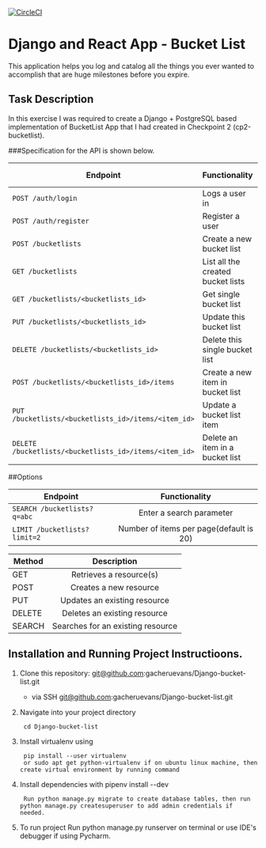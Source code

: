 [![CircleCI](https://dl.circleci.com/status-badge/img/gh/gacheruevans/Django-bucket-list/tree/develop.svg?style=shield)](https://dl.circleci.com/status-badge/redirect/gh/gacheruevans/Django-bucket-list/tree/develop)

# Django and React App - Bucket List

This application helps you log and catalog all the things you ever wanted to accomplish that are huge milestones before you expire.

## Task Description

In this exercise I was required to create a Django + PostgreSQL based implementation of BucketList App that I had created in Checkpoint 2 (cp2-bucketlist).

###Specification for the API is shown below.

| Endpoint                 				               		   | Functionality 						 | Public Access| 
| -------------------------------------------------------------|-------------------------------------|---------------
| `POST /auth/login`         				                   |  Logs a user in                     |  TRUE        |
| `POST /auth/register`      				                   |  Register a user                    |	FALSE	    |
| `POST /bucketlists`       				                   |  Create a new bucket list	         |  FALSE       |
| `GET /bucketlists`						                   |  List all the created bucket lists	 |  FALSE       |
| `GET /bucketlists/<bucketlists_id>`		                   |  Get single bucket list             |  FALSE       |                     
| `PUT /bucketlists/<bucketlists_id> `                         |  Update this bucket list            |  FALSE       |                       
| `DELETE /bucketlists/<bucketlists_id>`				       |  Delete this single bucket list     |  FALSE       |                              
| `POST /bucketlists/<bucketlists_id>/items`                   |  Create a new item in bucket list   |  FALSE       |                                
| `PUT /bucketlists/<bucketlists_id>/items/<item_id>`          |  Update a bucket list item          |  FALSE       |                         
| `DELETE /bucketlists/<bucketlists_id>/items/<item_id>`       |  Delete an item in a bucket list    |  FALSE       |

##Options

| Endpoint                 				               		   | Functionality 						 	  |    
| -------------------------------------------------------------|:----------------------------------------:|
| `SEARCH /bucketlists?q=abc`         				           | Enter a search parameter                 |
| `LIMIT /bucketlists?limit=2`      				           | Number of items per page(default is 20)  |


| Method                 				               		   | Description 						 	  |    
| -------------------------------------------------------------|:----------------------------------------:|
| GET         				           						   | Retrieves a resource(s)                 |
| POST      				                                   | Creates a new resource                  |
| PUT         				                                   | Updates an existing resource            |
| DELETE      				                                   | Deletes an existing resource            |
| SEARCH                                                       | Searches for an existing resource       |

## Installation and Running Project Instructioons.

1. Clone this repository: git@github.com:gacheruevans/Django-bucket-list.git

    * via SSH
        git@github.com:gacheruevans/Django-bucket-list.git 

2. Navigate into your project directory 

        cd Django-bucket-list 
    
3. Install virtualenv using 
   
        pip install --user virtualenv 
        or sudo apt get python-virtualenv if on ubuntu linux machine, then create virtual environment by running command
    
4. Install dependencies with 
        pipenv install --dev

        Run python manage.py migrate to create database tables, then run python manage.py createsuperuser to add admin credentials if needed.

5. To run project 
        Run python manage.py runserver on terminal or use IDE's debugger if using Pycharm.